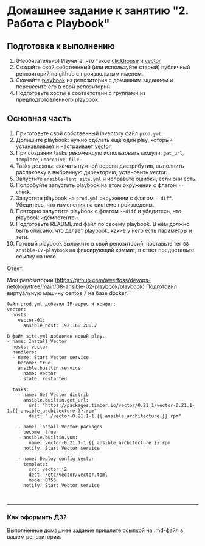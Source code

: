 # Домашнее задание к занятию "2. Работа с Playbook"

## Подготовка к выполнению

1. (Необязательно) Изучите, что такое [clickhouse](https://www.youtube.com/watch?v=fjTNS2zkeBs) и [vector](https://www.youtube.com/watch?v=CgEhyffisLY)
2. Создайте свой собственный (или используйте старый) публичный репозиторий на github с произвольным именем.
3. Скачайте [playbook](./playbook/) из репозитория с домашним заданием и перенесите его в свой репозиторий.
4. Подготовьте хосты в соответствии с группами из предподготовленного playbook.

## Основная часть

1. Приготовьте свой собственный inventory файл `prod.yml`.
2. Допишите playbook: нужно сделать ещё один play, который устанавливает и настраивает [vector](https://vector.dev).
3. При создании tasks рекомендую использовать модули: `get_url`, `template`, `unarchive`, `file`.
4. Tasks должны: скачать нужной версии дистрибутив, выполнить распаковку в выбранную директорию, установить vector.
5. Запустите `ansible-lint site.yml` и исправьте ошибки, если они есть.
6. Попробуйте запустить playbook на этом окружении с флагом `--check`.
7. Запустите playbook на `prod.yml` окружении с флагом `--diff`. Убедитесь, что изменения на системе произведены.
8. Повторно запустите playbook с флагом `--diff` и убедитесь, что playbook идемпотентен.
9. Подготовьте README.md файл по своему playbook. В нём должно быть описано: что делает playbook, какие у него есть параметры и теги.
10. Готовый playbook выложите в свой репозиторий, поставьте тег `08-ansible-02-playbook` на фиксирующий коммит, в ответ предоставьте ссылку на него.

Ответ.

Мой репозиторий (https://github.com/awertoss/devops-netology/tree/main/08-ansible-02-playbook/playbook)
Подготовил виртуальную машину centos 7 на базе docker.

```
Файл prod.yml добавил IP-адрес и конфиг:
vector:
  hosts:
    vector-01:
      ansible_host: 192.168.200.2

В файл site.yml добавлен новый play.
- name: Install Vector
  hosts: vector
  handlers:
  - name: Start Vector service
    become: true
    ansible.builtin.service:
      name: vector
      state: restarted

  tasks:
    - name: Get Vector distrib
      ansible.builtin.get_url:
        url: "https://packages.timber.io/vector/0.21.1/vector-0.21.1-1.{{ ansible_architecture }}.rpm"
        dest: "./vector-0.21.1-1.{{ ansible_architecture }}.rpm"

    - name: Install Vector packages
      become: true
      ansible.builtin.yum:
        name: vector-0.21.1-1.{{ ansible_architecture }}.rpm
      notify: Start Vector service

    - name: Deploy config Vector
      template:
        src: vector.j2
        dest: /etc/vector/vector.toml
        mode: 0755
      notify: Start Vector service


```
```

```

---

### Как оформить ДЗ?

Выполненное домашнее задание пришлите ссылкой на .md-файл в вашем репозитории.
